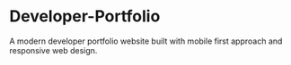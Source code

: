 # Developer-Portfolio
A modern developer portfolio website built with mobile first approach and responsive web design.
